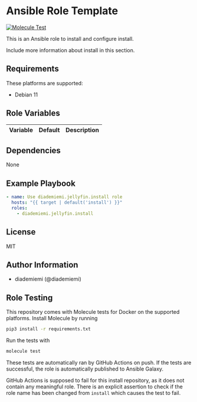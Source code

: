 Ansible Role Template
=========

[![Molecule Test](https://github.com/diademiemi/ansible_role_install/actions/workflows/molecule.yml/badge.svg)](https://github.com/diademiemi/ansible_role_install/actions/workflows/molecule.yml)

This is an Ansible role to install and configure install.

Include more information about install in this section.

Requirements
------------
These platforms are supported:
- Debian 11  

<!--
- List hardware requirements here  
-->

Role Variables
--------------

Variable | Default | Description
--- | --- | ---
<!--
`variable` | `default` | Variable example
`long_variable` | See [defaults/main.yml](./defaults/main.yml) | Variable referring to defaults
`distro_specific_variable` | See [vars/debian.yml](./vars/debian.yml) | Variable referring to distro-specific variables
-->

Dependencies
------------
<!-- List dependencies on other roles or criteria -->
None

Example Playbook
----------------

```yaml
- name: Use diademiemi.jellyfin.install role
  hosts: "{{ target | default('install') }}"
  roles:
    - diademiemi.jellyfin.install
```

License
-------

MIT

Author Information
------------------

- diademiemi (@diademiemi)

Role Testing
------------

This repository comes with Molecule tests for Docker on the supported platforms.
Install Molecule by running

```bash
pip3 install -r requirements.txt
```

Run the tests with

```bash
molecule test
```

These tests are automatically ran by GitHub Actions on push. If the tests are successful, the role is automatically published to Ansible Galaxy.

GitHub Actions is supposed to fail for this install repository, as it does not contain any meaningful role. There is an explicit assertion to check if the role name has been changed from `install` which causes the test to fail.  
